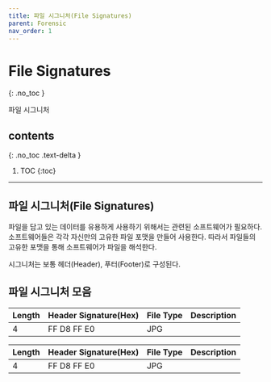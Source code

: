 ```yaml
---
title: 파일 시그니처(File Signatures)
parent: Forensic
nav_order: 1
---
```


# File Signatures
{: .no_toc }

파일 시그니처

## contents
{: .no_toc .text-delta }

1. TOC
{:toc}

---

## 파일 시그니처(File Signatures)

파일을 담고 있는 데이터를 유용하게 사용하기 위해서는 관련된 소프트웨어가 필요하다.
소프트웨어들은 각각 자신만의 고유한 파일 포맷을 만들어 사용한다.
따라서 파일들의 고유한 포맷을 통해 소프트웨어가 파일을 해석한다.

시그니처는 보통 헤더(Header), 푸터(Footer)로 구성된다.

## 파일 시그니처 모음

| Length | Header Signature(Hex) | File Type | Description |
| ------- | ------------------------ | ---------- | ------------ |
| 4        | FF D8 FF E0              | JPG        |                |

| Length | Header Signature(Hex) | File Type | Description |
| :------ | :----------------------- | :--------- | :------------ |
| 4        | FF D8 FF E0              | JPG        |                |